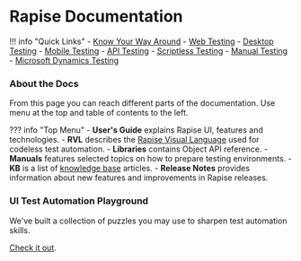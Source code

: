 # Rapise Documentation

!!! info "Quick Links"
    - [Know Your Way Around](/Intro/orientation/)
    - [Web Testing](/web/)
    - [Desktop Testing](/desktop/)
    - [Mobile Testing](/mobile/)
    - [API Testing](/api/)
    - [Scriptless Testing](/codeless/)
    - [Manual Testing](/manual/)
    - [Microsoft Dynamics Testing](/dynamics/)

### About the Docs

From this page you can reach different parts of the documentation. Use menu at the top and table of contents to the left.

??? info "Top Menu"
    - **User's Guide** explains Rapise UI, features and technologies.
    - **RVL** describes the [Rapise Visual Language](/Guide/visual_language/) used for codeless test automation.
    - **Libraries** contains Object API reference.
    - **Manuals** features selected topics on how to prepare testing environments.
    - **KB** is a list of [knowledge base](/Manuals/kb/) articles.
    - **Release Notes** provides information about new features and improvements in Rapise releases.

### UI Test Automation Playground

We've built a collection of puzzles you may use to sharpen test automation skills. 

[Check it out](http://www.uitestingplayground.com/).
